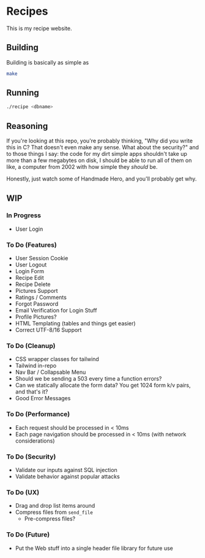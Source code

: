 # Recipes

This is my recipe website.

## Building

Building is basically as simple as

```sh
make
```

## Running

```sh
./recipe <dbname>
```

## Reasoning

If you're looking at this repo, you're probably thinking, "Why did you write this in C? That doesn't
even make any sense. What about the security?" and to those things I say: the code for my dirt
simple apps shouldn't take up more than a few megabytes on disk, I should be able to run all of them
on like, a computer from 2002 with how simple they _should_ be.

Honestly, just watch some of Handmade Hero, and you'll probably get why.

## WIP

### In Progress

* User Login

### To Do (Features)

* User Session Cookie
* User Logout
* Login Form
* Recipe Edit
* Recipe Delete
* Pictures Support
* Ratings / Comments
* Forgot Password
* Email Verification for Login Stuff
* Profile Pictures?
* HTML Templating (tables and things get easier)
* Correct UTF-8/16 Support

### To Do (Cleanup)

* CSS wrapper classes for tailwind
* Tailwind in-repo
* Nav Bar / Collapsable Menu
* Should we be sending a 503 every time a function errors?
* Can we statically allocate the form data? You get 1024 form k/v pairs, and that's it?
* Good Error Messages

### To Do (Performance)

* Each request should be processed in < 10ms
* Each page navigation should be processed in < 10ms (with network considerations)

### To Do (Security)

* Validate our inputs against SQL injection
* Validate behavior against popular attacks

### To Do (UX)

* Drag and drop list items around
* Compress files from `send_file`
    * Pre-compress files?

### To Do (Future)

* Put the Web stuff into a single header file library for future use

